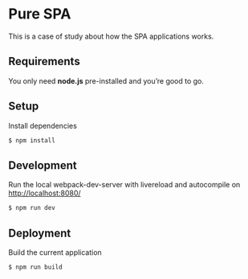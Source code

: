 Pure SPA
========
This is a case of study about how the SPA applications works.

## Requirements
You only need <b>node.js</b> pre-installed and you’re good to go. 

## Setup
Install dependencies
```sh
$ npm install
```

## Development
Run the local webpack-dev-server with livereload and autocompile on [http://localhost:8080/](http://localhost:8080/)
```sh
$ npm run dev
```
## Deployment
Build the current application
```sh
$ npm run build
```